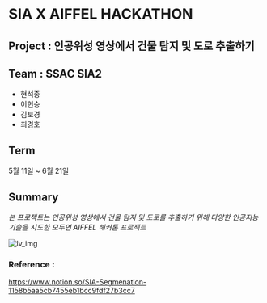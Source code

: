 # SIA X AIFFEL HACKATHON 

## Project : 인공위성 영상에서 건물 탐지 및 도로 추출하기 

## Team : SSAC SIA2 

 - 현석종
 - 이현승
 - 김보경
 - 최경호

## Term

5월 11일 ~ 6월 21일 

## Summary 

*본 프로젝트는 인공위성 영상에서 건물 탐지 및 도로를 추출하기 위해 다양한 인공지능 기술을 시도한 모두연 AIFFEL 해커톤 프로젝트* 

![lv_img](/home/ssac16/aiffel/HACKATHON_FINAL/lv_img.jpg)

### Reference : 

https://www.notion.so/SIA-Segmenation-1158b5aa5cb7455eb1bcc9fdf27b3cc7

